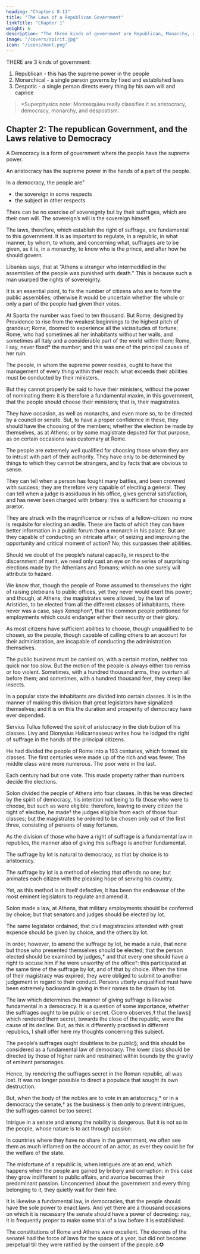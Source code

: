 ```yaml
---
heading: "Chapters 8-11"
title: "The Laws of a Republican Government"
linkTitle: "Chapter 1"
weight: 6
description: "The three kinds of government are Republican, Monarchy, and Despotism"
image: "/covers/spirit.jpg"
icon: "/icons/mont.png"
---
```




THERE are 3 kinds of government:

1. Republican - this has the supreme power in the people
2. Monarchical - a single person governs by fixed and established laws
3. Despotic - a single person directs every thing by his own will and caprice

> *Superphysics note: Montesquieu really classifies it as aristocracy, democracy, monarchy, and despostism.  



<!-- This is what I call the nature of each government:  we must now inquire into those laws which directly conform to this nature, and consequently are the fundamental institutions.
 -->



## Chapter 2:  The republican Government, and the Laws relative to Democracy

A Democracy is a form of government where the people have the supreme power.

An aristocracy has the supreme power in the hands of a part of the people.

In a democracy, the people are"
- the sovereign in some respects
- the subject in other respects

There can be no exercise of sovereignty but by their suffrages, which are their own will. The sovereign’s will is the sovereign himself. 

The laws, therefore, which establish the right of suffrage, are fundamental to this government. It is as important to regulate, in a republic, in what manner, by whom, to whom, and concerning what, suffrages are to be given, as it is, in a monarchy, to know who is the prince, and after how he should govern.

Libanius says, that at “Athens a stranger who intermeddled in the assemblies of the people was punished with death.” This is because such a man usurped the rights of sovereignty.

It is an essential point, to fix the number of citizens who are to form the public assemblies; otherwise it would be uncertain whether the whole or only a part of the people had given their votes. 

At Sparta the number was fixed to ten thousand. But Rome, designed by Providence to rise from the weakest beginnings to the highest pitch of grandeur; Rome, doomed to experience all the vicissitudes of fortune; Rome, who had sometimes all her inhabitants without her walls, and sometimes all Italy and a considerable part of the world within them; Rome, I say, never fixed* the number; and this was one of the principal causes of her ruin.

The people, in whom the supreme power resides, ought to have the management of every thing within their reach:  what exceeds their abilities must be conducted by their ministers.

But they cannot properly be said to have their ministers, without the power of nominating them:  it is therefore a fundamental maxim, in this government, that the people should choose their ministers; that is, their magistrates.

They have occasion, as well as monarchs, and even more so, to be directed by a council or senate. But, to have a proper confidence in these, they should have the choosing of the members; whether the election be made by themselves, as at Athens; or by some magistrate deputed for that purpose, as on certain occasions was customary at Rome.

The people are extremely well qualified for choosing those whom they are to intrust with part of their authority. They have only to be determined by things to which they cannot be strangers, and by facts that are obvious to sense. 

They can tell when a person has fought many battles, and been crowned with success; they are therefore very capable of electing a general. They can tell when a judge is assiduous in his office, gives general satisfaction, and has never been charged with bribery:  this is sufficient for choosing a prætor. 

They are struck with the magnificence or riches of a fellow-citizen:  no more is requisite for electing an ædile. These are facts of which they can have better information in a public forum than a monarch in his palace. But are they capable of conducting an intricate affair, of seizing and improving the opportunity and critical moment of action? No; this surpasses their abilities.

Should we doubt of the people’s natural capacity, in respect to the discernment of merit, we need only cast an eye on the series of surprising elections made by the Athenians and Romans; which no one surely will attribute to hazard.

We know that, though the people of Rome assumed to themselves the right of raising plebeians to public offices, yet they never would exert this power; and though, at Athens, the magistrates were allowed, by the law of Aristides, to be elected from all the different classes of inhabitants, there never was a case, says Xenophon*, that the common people petitioned for employments which could endanger either their security or their glory.

As most citizens have sufficient abilities to choose, though unqualified to be chosen, so the people, though capable of calling others to an account for their administration, are incapable of conducting the administration themselves.

The public business must be carried on, with a certain motion, neither too quick nor too slow. But the motion of the people is always either too remiss or too violent. Sometimes, with a hundred thousand arms, they overturn all before them; and sometimes, with a hundred thousand feet, they creep like insects.

In a popular state the inhabitants are divided into certain classes. It is in the manner of making this division that great legislators have signalized themselves; and it is on this the duration and prosperity of democracy have ever depended.

Servius Tullus followed the spirit of aristocracy in the distribution of his classes. Livy and Dionysius Halicarnasseus writes how he lodged the right of suffrage in the hands of the principal citizens. 

He had divided the people of Rome into a 193 centuries, which formed six classes. The first centuries were made up of the rich and was fewer. The middle class were more numerous. The poor were in the last. 

Each century had but one vote. This made property rather than numbers decide the elections.

Solon divided the people of Athens into four classes. In this he was directed by the spirit of democracy, his intention not being to fix those who were to choose, but such as were eligible:  therefore, leaving to every citizen the right of election, he made† the judges eligible from each of those four classes; but the magistrates he ordered to be chosen only out of the first three, consisting of persons of easy fortunes.

As the division of those who have a right of suffrage is a fundamental law in republics, the manner also of giving this suffrage is another fundamental.

The suffrage by lot is natural to democracy, as that by choice is to aristocracy.

The suffrage by lot is a method of electing that offends no one; but animates each citizen with the pleasing hope of serving his country.

Yet, as this method is in itself defective, it has been the endeavour of the most eminent legislators to regulate and amend it.

Solon made a law, at Athens, that military employments should be conferred by choice; but that senators and judges should be elected by lot.

The same legislator ordained, that civil magistracies attended with great expence should be given by choice, and the others by lot.

In order, however, to amend the suffrage by lot, he made a rule, that none but those who presented themselves should be elected; that the person elected should be examined by judges,* and that every one should have a right to accuse him if he were unworthy of the office†:  this participated at the same time of the suffrage by lot, and of that by choice. When the time of their magistracy was expired, they were obliged to submit to another judgement in regard to their conduct. Persons utterly unqualified must have been extremely backward in giving in their names to be drawn by lot.

The law which determines the manner of giving suffrage is likewise fundamental in a democracy. It is a question of some importance, whether the suffrages ought to be public or secret. Cicero observes,‡ that the laws∥ which rendered them secret, towards the close of the republic, were the cause of its decline. But, as this is differently practised in different republics, I shall offer here my thoughts concerning this subject.

The people’s suffrages ought doubtless to be public§; and this should be considered as a fundamental law of democracy. The lower class should be directed by those of higher rank and restrained within bounds by the gravity of eminent personages. 

Hence, by rendering the suffrages secret in the Roman republic, all was lost. It was no longer possible to direct a populace that sought its own destruction. 

But, when the body of the nobles are to vote in an aristocracy,* or in a democracy the senate,† as the business is then only to prevent intrigues, the suffrages cannot be too secret.

Intrigue in a senate and among the nobility is dangerous. But it is not so in the people, whose nature is to act through passion. 

In countries where they have no share in the government, we often see them as much inflamed on the account of an actor, as ever they could be for the welfare of the state. 

The misfortune of a republic is, when intrigues are at an end; which happens when the people are gained by bribery and corruption:  in this case they grow indifferent to public affairs, and avarice becomes their predominant passion. Unconcerned about the government and every thing belonging to it, they quietly wait for their hire.

It is likewise a fundamental law, in democracies, that the people should have the sole power to enact laws. And yet there are a thousand occasions on which it is necessary the senate should have a power of decreeing:  nay, it is frequently proper to make some trial of a law before it is established. 

The constitutions of Rome and Athens were excellent. The decrees of the senate‡ had the force of laws for the space of a year, but did not become perpetual till they were ratified by the consent of the people.⚓✪
